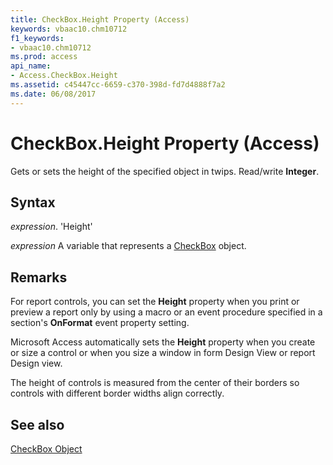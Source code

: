 ```yaml
---
title: CheckBox.Height Property (Access)
keywords: vbaac10.chm10712
f1_keywords:
- vbaac10.chm10712
ms.prod: access
api_name:
- Access.CheckBox.Height
ms.assetid: c45447cc-6659-c370-398d-fd7d4888f7a2
ms.date: 06/08/2017
---
```



# CheckBox.Height Property (Access)

Gets or sets the height of the specified object in twips. Read/write  **Integer**.


## Syntax

 _expression_. 'Height'

 _expression_ A variable that represents a [CheckBox](./Access.CheckBox.md) object.


## Remarks

For report controls, you can set the  **Height** property when you print or preview a report only by using a macro or an event procedure specified in a section's **OnFormat** event property setting.

Microsoft Access automatically sets the  **Height** property when you create or size a control or when you size a window in form Design View or report Design view.

The height of controls is measured from the center of their borders so controls with different border widths align correctly. 


## See also


[CheckBox Object](Access.CheckBox.md)

